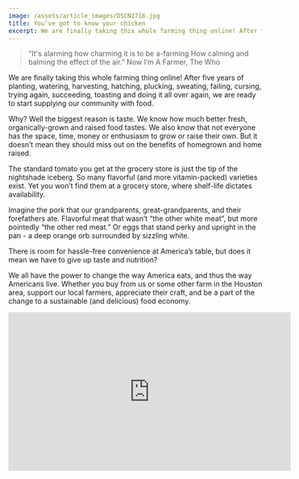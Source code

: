 ```yaml
---
image: /assets/article_images/DSCN1716.jpg
title: You’ve got to know your chicken
excerpt: We are finally taking this whole farming thing online! After five years of planting, watering, harvesting, hatching, plucking, sweating, failing, cursing, trying again, succeeding, toasting and doing it all over again, we are ready to start supplying our community with food.
---
```


> “It's alarming how charming it is to be a-farming
> How calming and balming the effect of the air.”
> Now I’m A Farmer, The Who


We are finally taking this whole farming thing online! After five years of planting, watering, harvesting, hatching, plucking, sweating, failing, cursing, trying again, succeeding, toasting and doing it all over again, we are ready to start supplying our community with food.


Why? Well the biggest reason is taste. We know how much better fresh, organically-grown and raised food tastes. We also know that not everyone has the space, time, money or enthusiasm to grow or raise their own. But it doesn’t mean they should miss out on the benefits of homegrown and home raised.


The standard tomato you get at the grocery store is just the tip of the nightshade iceberg. So many flavorful (and more vitamin-packed) varieties exist. Yet you won’t find them at a grocery store, where shelf-life dictates availability.


Imagine the pork that our grandparents, great-grandparents, and their forefathers ate. Flavorful meat that wasn’t “the other white meat”, but more pointedly “the other red meat.”  Or eggs that stand perky and upright in the pan - a deep orange orb surrounded by sizzling white.


There is room for hassle-free convenience at America’s table, but does it mean we have to give up taste and nutrition?


We all have the power to change the way America eats, and thus the way Americans live. Whether you buy from us or some other farm in the Houston area, support our local farmers, appreciate their craft, and be a part of the change to a sustainable (and delicious) food economy.


<iframe width="560" height="315" src="https://www.youtube.com/embed/COMWwwv_MTk" frameborder="0" allowfullscreen></iframe>
